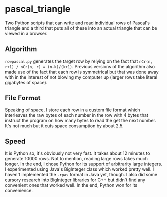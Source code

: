 # pascal_triangle

Two Python scripts that can write and read individual rows of Pascal's triangle and a third that puts all of these into an actual triangle that can be viewed in a browser.

## Algorithm
`rowpascal.py` generates the target row by relying on the fact that `nCr(n, r+1) / nCr(n, r) = (n-k)/(k+1)`. Previous versions of the algorithm also made use of the fact that each row is symmetrical but that was done away with in the interest of not blowing my computer up (larger rows take literal gigabytes of space).

## File Format
Speaking of space, I store each row in a custom file format which interleaves the raw bytes of each number in the row with 4 bytes that instruct the program on how many bytes to read the get the next number. It's not much but it cuts space consumption by about 2.5.

## Speed
It is Python so, it's obviously not very fast. It takes about 12 minutes to generate 10000 rows. Not to mention, reading large rows takes much longer. In the end, I chose Python for its support of arbitrarity large integers. I experimented using Java's BigInteger class which worked pretty well. I haven't implemented the `.rpas` format in Java yet, though. I also did some cursory research into BigInteger libraries for C++ but didn't find any convenient ones that worked well. In the end, Python won for its convenience.
